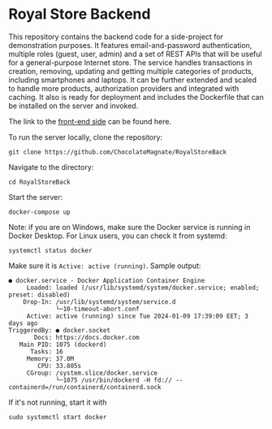 # Royal Store Backend
This repository contains the backend code for a side-project 
for demonstration purposes. It features email-and-password authentication,
multiple roles (guest, user, admin) and a set of REST APIs that will be useful
for a general-purpose Internet store. The service handles transactions in creation,
removing, updating and getting multiple categories of products, including smartphones
and laptops. It can be further extended and scaled to handle more products, authorization
providers and integrated with caching. It also is ready for deployment and includes the 
Dockerfile that can be installed on the server and invoked. 

The link to the [front-end side](https://github.com/staybacc/rooting/compare) can be found here.

To run the server locally, clone the repository: 
```commandline
git clone https://github.com/ChocolateMagnate/RoyalStoreBack
```
Navigate to the directory:
```commandline
cd RoyalStoreBack
```
Start the server:
```commandline
docker-compose up
```

Note: if you are on Windows, make sure the Docker service is running in 
Docker Desktop. For Linux users, you can check it from systemd:
```commandline
systemctl status docker
```
Make sure it is `Active: active (running)`. Sample output:
```text
● docker.service - Docker Application Container Engine
     Loaded: loaded (/usr/lib/systemd/system/docker.service; enabled; preset: disabled)
    Drop-In: /usr/lib/systemd/system/service.d
             └─10-timeout-abort.conf
     Active: active (running) since Tue 2024-01-09 17:39:09 EET; 3 days ago
TriggeredBy: ● docker.socket
       Docs: https://docs.docker.com
   Main PID: 1075 (dockerd)
      Tasks: 16
     Memory: 37.0M
        CPU: 33.805s
     CGroup: /system.slice/docker.service
             └─1075 /usr/bin/dockerd -H fd:// --containerd=/run/containerd/containerd.sock
```
If it's not running, start it with
```commandline
sudo systemctl start docker
```